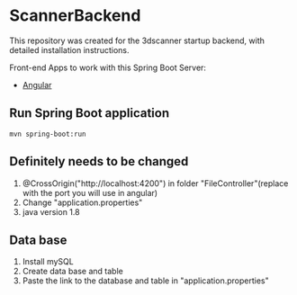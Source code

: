 # ScannerBackend
This repository was created for the 3dscanner startup backend, with detailed installation instructions.


Front-end Apps to work with this Spring Boot Server:
- [Angular]([https://github.com/StatTrakR0/-ScannerFrontend])

## Run Spring Boot application
```
mvn spring-boot:run
```
## Definitely needs to be changed
1. @CrossOrigin("http://localhost:4200") in folder "FileController"(replace with the port you will use in angular)
2. Change "application.properties" 
3. java version 1.8

## Data base
1. Install mySQL
2. Create data base and table
3. Paste the link to the database and table in "application.properties"
